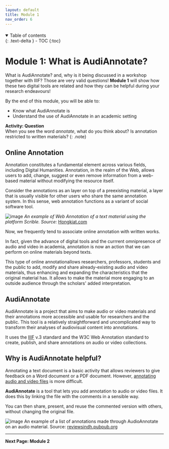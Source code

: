 ```yaml
---
layout: default
title: Module 1
nav_order: 6
---
```


<p style="margin-bottom: 20px"></p>

<details open markdown="block">
  <summary>
    Table of contents
  </summary>
  {: .text-delta }
 - TOC
{:toc}
</details>

# Module 1: What is AudiAnnotate?


What is AudiAnnotate? and, why is it being discussed in a workshop together with IIIF? Those are very valid questions! **Module 1** will show how these two digital tools are related and how they can be helpful during your research endeavours!


By the end of this module, you will be able to:

* Know what AudiAnnotate is
* Understand the use of AudiAnnotate in an academic setting


**Activity: Question** <br> When you see the word *annotate*, what do you think about? Is annotation restricted to written materials?
{: .note}


## Online Annotation

Annotation constitutes a fundamental element across various fields, including Digital Humanities. Annotation, in the realm of the Web, allows users to add, change, suggest or even remove information from a web-based material without modifying the resource itself.

Consider the annotations as an layer on top of a preexisting material, a layer that is usually visible for other users who share the same annotation system. In this sense, web annotation functions as a variant of social software tool.

![image](https://github.com/mylovedsystem/IntrotoIIIF/assets/140271862/7d69bda7-c569-4df3-a8ba-a1acf2a0b676)
*An example of Web Annotation of a text material using the platform Scrible. Source:* [Hongkiat.com](https://www.hongkiat.com/blog/top-web-annotation-and-markup-tools/)


Now, we frequently tend to associate online annotation with written works.<br> 

In fact, given the advance of digital tools and the currrent omnipresence of audio and video in academia, annotation is now an action that we can perform on online materials beyond texts. <br> 

This type of online annotationallows researchers, professors, students and the public to add, modify and share already-existing audio and video materials, thus enhancing and expanding the characteristics that the original material has. It allows to make the material more engaging to an outside audience through the scholars' added interpretation.

## AudiAnnotate 

AudiAnnotate is a project that aims to make audio or video materials and their annotations more accessible and usable for researchers and the public. This tool is a relatively straightforward and uncomplicated way to transform their analyses of audiovisual content into annotations.

It uses the [IIIF](https://mylovedsystem.github.io/IntrotoIIIF/content/Module1IIIF.html#module-1-what-is-iiif) v.3 standard and the W3C Web Annotation standard to create, publish, and share annotations on audio or video collections. 

## Why is AudiAnnotate helpful?


Annotating a text document is a basic activity that allows reviewers to give feedback on a Word document or a PDF document. However, <u>annotating audio and video files</u> is more difficult.

**AudiAnnotate** is a tool that lets you add annotation to audio or video files. It does this by linking the file with the comments in a sensible way. 

You can then share, present, and reuse the commented version with others, without changing the original file.

![image](https://github.com/mylovedsystem/IntrotoIIIF/assets/140271862/da3a3676-6d34-4194-964f-de917874d1d9)
An example of a list of annotations made through AudioAnnotate on an audio material. Source: [reviewsindh.pubpub.org](https://reviewsindh.pubpub.org/pub/audiannotate/release/4)

 
---
**Next Page: Module 2**

